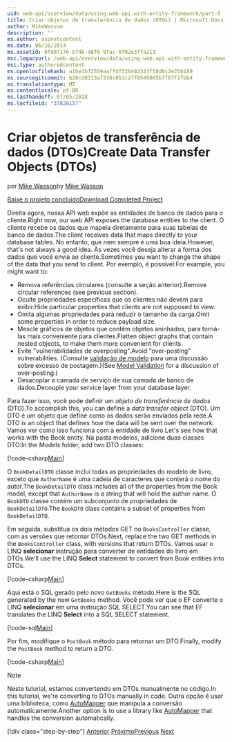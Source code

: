 ```yaml
---
uid: web-api/overview/data/using-web-api-with-entity-framework/part-5
title: Criar objetos de transferência de dados (DTOs) | Microsoft Docs
author: MikeWasson
description: ''
ms.author: aspnetcontent
ms.date: 06/16/2014
ms.assetid: 0fd07176-b74b-48f0-9fac-0f02e3ffa213
msc.legacyurl: /web-api/overview/data/using-web-api-with-entity-framework/part-5
msc.type: authoredcontent
ms.openlocfilehash: a1be1b72559aaffdf530402313f58d6c2e25b189
ms.sourcegitcommit: b28cd0313af316c051c2ff8549865bff67f2fbb4
ms.translationtype: MT
ms.contentlocale: pt-BR
ms.lasthandoff: 07/05/2018
ms.locfileid: "37828157"
---
```

<a name="create-data-transfer-objects-dtos"></a><span data-ttu-id="9859f-102">Criar objetos de transferência de dados (DTOs)</span><span class="sxs-lookup"><span data-stu-id="9859f-102">Create Data Transfer Objects (DTOs)</span></span>
====================
<span data-ttu-id="9859f-103">por [Mike Wasson](https://github.com/MikeWasson)</span><span class="sxs-lookup"><span data-stu-id="9859f-103">by [Mike Wasson](https://github.com/MikeWasson)</span></span>

[<span data-ttu-id="9859f-104">Baixe o projeto concluído</span><span class="sxs-lookup"><span data-stu-id="9859f-104">Download Completed Project</span></span>](https://github.com/MikeWasson/BookService)

<span data-ttu-id="9859f-105">Direita agora, nossa API web expõe as entidades de banco de dados para o cliente.</span><span class="sxs-lookup"><span data-stu-id="9859f-105">Right now, our web API exposes the database entities to the client.</span></span> <span data-ttu-id="9859f-106">O cliente recebe os dados que mapeia diretamente para suas tabelas de banco de dados.</span><span class="sxs-lookup"><span data-stu-id="9859f-106">The client receives data that maps directly to your database tables.</span></span> <span data-ttu-id="9859f-107">No entanto, que nem sempre é uma boa ideia.</span><span class="sxs-lookup"><span data-stu-id="9859f-107">However, that's not always a good idea.</span></span> <span data-ttu-id="9859f-108">Às vezes você deseja alterar a forma dos dados que você envia ao cliente.</span><span class="sxs-lookup"><span data-stu-id="9859f-108">Sometimes you want to change the shape of the data that you send to client.</span></span> <span data-ttu-id="9859f-109">Por exemplo, é possível:</span><span class="sxs-lookup"><span data-stu-id="9859f-109">For example, you might want to:</span></span>

- <span data-ttu-id="9859f-110">Remova referências circulares (consulte a seção anterior).</span><span class="sxs-lookup"><span data-stu-id="9859f-110">Remove circular references (see previous section).</span></span>
- <span data-ttu-id="9859f-111">Oculte propriedades específicas que os clientes não devem para exibir.</span><span class="sxs-lookup"><span data-stu-id="9859f-111">Hide particular properties that clients are not supposed to view.</span></span>
- <span data-ttu-id="9859f-112">Omita algumas propriedades para reduzir o tamanho da carga.</span><span class="sxs-lookup"><span data-stu-id="9859f-112">Omit some properties in order to reduce payload size.</span></span>
- <span data-ttu-id="9859f-113">Mescle gráficos de objetos que contêm objetos aninhados, para torná-las mais conveniente para clientes.</span><span class="sxs-lookup"><span data-stu-id="9859f-113">Flatten object graphs that contain nested objects, to make them more convenient for clients.</span></span>
- <span data-ttu-id="9859f-114">Evite "vulnerabilidades de overposting".</span><span class="sxs-lookup"><span data-stu-id="9859f-114">Avoid "over-posting" vulnerabilities.</span></span> <span data-ttu-id="9859f-115">(Consulte [validação de modelo](../../formats-and-model-binding/model-validation-in-aspnet-web-api.md) para uma discussão sobre excesso de postagem.)</span><span class="sxs-lookup"><span data-stu-id="9859f-115">(See [Model Validation](../../formats-and-model-binding/model-validation-in-aspnet-web-api.md) for a discussion of over-posting.)</span></span>
- <span data-ttu-id="9859f-116">Desacoplar a camada de serviço de sua camada de banco de dados.</span><span class="sxs-lookup"><span data-stu-id="9859f-116">Decouple your service layer from your database layer.</span></span>

<span data-ttu-id="9859f-117">Para fazer isso, você pode definir um *objeto de transferência de dados* (DTO).</span><span class="sxs-lookup"><span data-stu-id="9859f-117">To accomplish this, you can define a *data transfer object* (DTO).</span></span> <span data-ttu-id="9859f-118">Um DTO é um objeto que define como os dados serão enviados pela rede.</span><span class="sxs-lookup"><span data-stu-id="9859f-118">A DTO is an object that defines how the data will be sent over the network.</span></span> <span data-ttu-id="9859f-119">Vamos ver como isso funciona com a entidade de livro.</span><span class="sxs-lookup"><span data-stu-id="9859f-119">Let's see how that works with the Book entity.</span></span> <span data-ttu-id="9859f-120">Na pasta modelos, adicione duas classes DTO:</span><span class="sxs-lookup"><span data-stu-id="9859f-120">In the Models folder, add two DTO classes:</span></span>

[!code-csharp[Main](part-5/samples/sample1.cs)]

<span data-ttu-id="9859f-121">O `BookDetailDTO` classe inclui todas as propriedades do modelo de livro, exceto que `AuthorName` é uma cadeia de caracteres que conterá o nome do autor.</span><span class="sxs-lookup"><span data-stu-id="9859f-121">The `BookDetailDTO` class includes all of the properties from the Book model, except that `AuthorName` is a string that will hold the author name.</span></span> <span data-ttu-id="9859f-122">O `BookDTO` classe contém um subconjunto de propriedades de `BookDetailDTO`.</span><span class="sxs-lookup"><span data-stu-id="9859f-122">The `BookDTO` class contains a subset of properties from `BookDetailDTO`.</span></span>

<span data-ttu-id="9859f-123">Em seguida, substitua os dois métodos GET no `BooksController` classe, com as versões que retornar DTOs.</span><span class="sxs-lookup"><span data-stu-id="9859f-123">Next, replace the two GET methods in the `BooksController` class, with versions that return DTOs.</span></span> <span data-ttu-id="9859f-124">Vamos usar o LINQ **selecionar** instrução para converter de entidades do livro em DTOs.</span><span class="sxs-lookup"><span data-stu-id="9859f-124">We'll use the LINQ **Select** statement to convert from Book entities into DTOs.</span></span>

[!code-csharp[Main](part-5/samples/sample2.cs)]

<span data-ttu-id="9859f-125">Aqui está o SQL gerado pelo novo `GetBooks` método.</span><span class="sxs-lookup"><span data-stu-id="9859f-125">Here is the SQL generated by the new `GetBooks` method.</span></span> <span data-ttu-id="9859f-126">Você pode ver que o EF converte o LINQ **selecionar** em uma instrução SQL SELECT.</span><span class="sxs-lookup"><span data-stu-id="9859f-126">You can see that EF translates the LINQ **Select** into a SQL SELECT statement.</span></span>

[!code-sql[Main](part-5/samples/sample3.sql)]

<span data-ttu-id="9859f-127">Por fim, modifique o `PostBook` método para retornar um DTO.</span><span class="sxs-lookup"><span data-stu-id="9859f-127">Finally, modify the `PostBook` method to return a DTO.</span></span>

[!code-csharp[Main](part-5/samples/sample4.cs)]

> [!NOTE]
> <span data-ttu-id="9859f-128">Neste tutorial, estamos convertendo em DTOs manualmente no código.</span><span class="sxs-lookup"><span data-stu-id="9859f-128">In this tutorial, we're converting to DTOs manually in code.</span></span> <span data-ttu-id="9859f-129">Outra opção é usar uma biblioteca, como [AutoMapper](http://automapper.org/) que manipula a conversão automaticamente.</span><span class="sxs-lookup"><span data-stu-id="9859f-129">Another option is to use a library like [AutoMapper](http://automapper.org/) that handles the conversion automatically.</span></span>
> 
> [!div class="step-by-step"]
> <span data-ttu-id="9859f-130">[Anterior](part-4.md)
> [Próximo](part-6.md)</span><span class="sxs-lookup"><span data-stu-id="9859f-130">[Previous](part-4.md)
[Next](part-6.md)</span></span>
